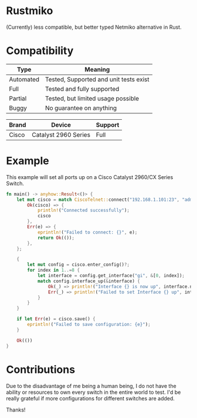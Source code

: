 # Rustmiko

(Currently) less compatible, but better typed Netmiko alternative in Rust.

# Compatibility

| Type      | Meaning                                |
|-----------|----------------------------------------|
| Automated | Tested, Supported and unit tests exist |
| Full      | Tested and fully supported             |
| Partial   | Tested, but limited usage possible     |
| Buggy     | No guarantee on anything               |

| Brand   | Device               | Support |
|---------|----------------------|---------|
| Cisco   | Catalyst 2960 Series | Full    |

# Example

This example will set all ports up on a Cisco Catalyst 2960/CX Series Switch.

```rust
fn main() -> anyhow::Result<()> {
	let mut cisco = match CiscoTelnet::connect("192.168.1.101:23", "admin", "admin") {
		Ok(cisco) => {
			println!("Connected successfully");
			cisco
		},
		Err(e) => {
			eprintln!("Failed to connect: {}", e);
			return Ok(());
		},
	};

	{
		let mut config = cisco.enter_config()?;
		for index in 1..=8 {
			let interface = config.get_interface("gi", &[0, index]);
			match config.interface_up(&interface) {
                Ok(_) => println!("Interface {} is now up", interface.name()),
                Err(_) => println!("Failed to set Interface {} up", interface.name())
            }
		}
	}

	if let Err(e) = cisco.save() {
		eprintln!("Failed to save configuration: {e}");
	}

	Ok(())
}
```

# Contributions

Due to the disadvantage of me being a human being, I do not have the ability or resources
to own every switch in the entire world to test. I'd be really grateful if more configurations
for different switches are added.

Thanks!